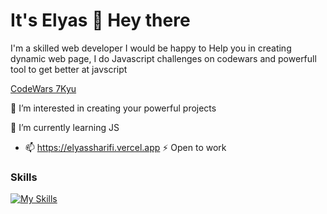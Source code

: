 <h1>It's Elyas 👋 Hey there </h1>
<p>I'm a skilled web developer I would be happy to Help you in creating dynamic web page, I do Javascript challenges on codewars and powerfull tool to get better at javscript</p>
<a href="https://www.codewars.com/users/elyassharifi">CodeWars 7Kyu</a>

👀 I’m interested in creating your powerful projects

🌱 I’m currently learning JS
- 📫 https://elyassharifi.vercel.app
⚡ Open to work

### Skills
[![My Skills](https://skillicons.dev/icons?i=html,css,js,git)](https://skillicons.dev)

<!---
elyassharifi/elyassharifi is a ✨ special ✨ repository because its `README.md` (this file) appears on your GitHub profile.
You can click the Preview link to take a look at your changes.
--->
